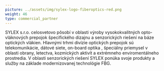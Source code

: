 ```yaml
---
picture: ../assets/img/sylex-logo-fiberoptics-red.png
weight: 46
type: commercial_partner
---
```


SYLEX s.r.o. celosvetovo pôsobí v oblasti výroby vysokokvalitných opto-vláknových prepojok špecifického dizajnu a senzorických riešení na báze optických vlákien. Hlavnými trhmi divízie optických prepojok sú telekomunikácie, dátové siete, on-board optika , špeciálny priemysel v oblasti obrany, letectva, kozmických aktivít a extrémneho enviromentálneho prostredia. V oblasti senzorických riešení SYLEX ponúka svoje produkty a služby na základe modernizovanej technológie FBG.